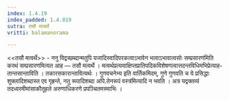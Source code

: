```yaml
---
index: 1.4.19
index_padded: 1.4.019
sutra: तसौ मत्वर्थे
vritti: balamanorama

---
```

<<तसौ मत्वर्थे>> - ननु विद्वच्छब्दान्मतुपि यजादिस्वादिपरकत्वाऽभावेन भत्वाऽभावात्वसोः सम्प्रसारण॑मिति करथं सम्प्रसारणमित्यत आह — तसौ मत्वर्थे । मत्वर्थप्रत्ययाक्षिप्तप्रातिपदिकविशेषणत्वात्तदन्तविधिमभिप्रेत्याह-तान्तसान्ताविति । तकारसकारान्तावित्यर्थः । गुणवचनेभ्य इति वार्तिकमिदम्, गुणे गुणवति च ये प्रसिद्धाः शुक्लादिशब्दास्त एव गृह्रन्ते, नतु रूपादिशब्दा अपि.तेनरूपं वस्त्र॑मित्यादि न भवति । अत्र यद्वक्तव्यं तदध्वरमीमांसाकौतूहले अरुणाधिकरणे प्रपञ्चितमस्माभिः । 